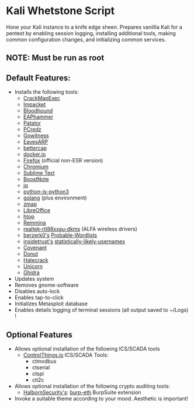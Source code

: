 # Kali Whetstone Script

Hone your Kali instance to a knife edge sheen. Prepares vanillla Kali for a pentest by enabling session logging, installing additional tools, making common configuration changes, and initializing common services.

## NOTE: Must be run as root

## Default Features:

- Installs the following tools:
	- [CrackMapExec](https://github.com/byt3bl33d3r/CrackMapExec)
	- [Impacket](https://github.com/SecureAuthCorp/impacket)
	- [Bloodhound](https://github.com/BloodHoundAD/BloodHound)
	- [EAPhammer](https://github.com/s0lst1c3/eaphammer)
	- [Patator](https://github.com/lanjelot/patator)
	- [PCredz](https://github.com/lgandx/PCredz)
	- [Gowitness](https://github.com/sensepost/gowitness)
	- [EavesARP](https://github.com/arch4ngel/eavesarp) 
	- [bettercap](https://github.com/bettercap/bettercap) 
	- [docker.io](https://www.kali.org/docs/containers/installing-docker-on-kali/)
	- [Firefox](https://wiki.debian.org/Firefox) (official non-ESR version)
	- [Chromium](https://www.kali.org/tools/chromium/)
	- [Sublime Text](https://www.sublimetext.com/docs/linux_repositories.html)
	- [BoostNote](https://github.com/BoostIO/BoostNote-App)
	- [jq](https://stedolan.github.io/jq/)
	- [python-is-python3](https://www.kali.org/docs/general-use/python3-transition/)			
	- [golang](https://go.dev/) (plus environment)
	- [zmap](https://github.com/zmap/zmap)
	- [LibreOffice](https://www.libreoffice.org/)
	- [htop](https://htop.dev/)
	- [Remmina](https://remmina.org/)
	- [realtek-rtl88xxau-dkms](https://gitlab.com/kalilinux/packages/realtek-rtl88xxau-dkms) (ALFA wireless drivers)
    - [berzerk0's](https://github.com/berzerk0) [Probable-Wordlists](https://github.com/berzerk0/Probable-Wordlists)     	 	
	- [insidetrust's](https://github.com/insidetrust) [statistically-likely-usernames](https://github.com/insidetrust/statistically-likely-usernames)
    - [Covenant](https://github.com/cobbr/Covenant) 
    - [Donut](https://github.com/TheWover/donut)                          	  	
    - [Hatecrack](https://github.com/trustedsec/hate_crack)                                      
    - [Unicorn](https://github.com/trustedsec/unicorn)  
	- [Ghidra](https://ghidra-sre.org/) 	
- Updates system
- Removes gnome-software
- Disables auto-lock
- Enables tap-to-click
- Initializes Metasploit database
- Enables details logging of terminal sessions (all output saved to ~/Logs)											!
## Optional Features
- Allows optional installation of the following ICS/SCADA tools 
    - [ControlThings.io](https://github.com/ControlThings-io/) ICS/SCADA Tools:
		- ctmodbus
    	- ctserial
    	- ctspi
    	- cti2c
- Allows optional installation of the following crypto auditing tools:
	- [HalbornSecurity's](https://github.com/HalbornSecurity): [burp-eth](https://github.com/HalbornSecurity/burp-eth) BurpSuite extension
- Invoke a suitable theme according to your mood. Aesthetic is important! 